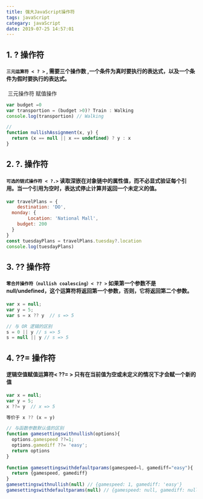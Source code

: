 ```yaml
---
title: 强大JavaScript操作符
tags: javaScript
categary: javaScript
date: 2019-07-25 14:57:01
---
```


## 1. ? 操作符

####  	`三元运算符 < ? >` , 需要三个操作数 ,一个条件为真时要执行的表达式，以及一个条件为假时要执行的表达式。

​	三元操作符 赋值操作

```javascript
var budget =0
var transportion = (budget >0)? Train : Walking
console.log(transportion) // Walking

// 
function nullishAssignment(x, y) {
  return (x == null || x == undefined) ? y : x
} 
```



## 2. ?. 操作符

#### 	`可选的链式操作符 < ?.>` 读取深嵌在对象链中的属性值，而不必显式验证每个引用。当一个引用为空时，表达式停止计算并返回一个未定义的值。	

```javascript
var travelPlans = {
	destination: 'DO',
  monday: {
		Location: 'National Mall',
    budget: 200
  }
}
const tuesdayPlans = travelPlans.tuesday?.location
console.log(tuesdayPlans)

```

## 3. ?? 操作符

#### `零合并操作符（nullish coalescing）< ?? >` 如果第一个参数不是null/undefined，这个运算符将返回第一个参数，否则，它将返回第二个参数。

```javascript
var x = null;
var y = 5;
var s = x ?? y  // s => 5

// 与 OR 逻辑的区别
s = 0 || y // s => 5
s = null || y // s => 5

```

## 4. ??= 操作符

#### 逻辑空值赋值运算符< ??= > 只有在当前值为空或未定义的情况下才会赋一个新的值

```javascript
var x = null;
var y = 5;
x ??= y  // x => 5

等价于 x ?? (x = y)

// 与函数参数默认值的区别
function gamesettingswithnullish(options){
  options.gamespeed ??=1;
  options.gamediff ??= 'easy';
  return options
}
  
function gamesettingswithdefaultparams(gamespeed=l, gamediff="easy"){
  return {gamespeed, gamediff}
}
gamesettingswithnullish(null) // {gamespeed: 1, gamediff: 'easy'}
gamesettingswithdefaultparams(null) // {gamespeed: null, gamediff: null}
```

